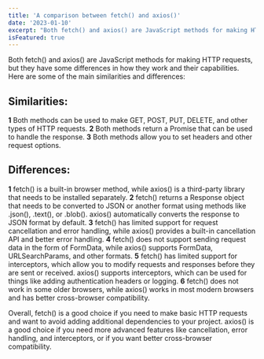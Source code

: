 ```yaml
---
title: 'A comparison between fetch() and axios()'
date: '2023-01-10'
excerpt: "Both fetch() and axios() are JavaScript methods for making HTTP requests, but they have some differences in how they work and their capabilities. "
isFeatured: true
---
```

Both fetch() and axios() are JavaScript methods for making HTTP requests, but they have some differences in how they work and their capabilities. Here are some of the main similarities and differences:

## Similarities:

**1** Both methods can be used to make GET, POST, PUT, DELETE, and other types of HTTP requests.
**2** Both methods return a Promise that can be used to handle the response.
**3** Both methods allow you to set headers and other request options.

## Differences:

**1** fetch() is a built-in browser method, while axios() is a third-party library that needs to be installed separately.
**2** fetch() returns a Response object that needs to be converted to JSON or another format using methods like .json(), .text(), or .blob(). axios() automatically converts the response to JSON format by default.
**3** fetch() has limited support for request cancellation and error handling, while axios() provides a built-in cancellation API and better error handling.
**4** fetch() does not support sending request data in the form of FormData, while axios() supports FormData, URLSearchParams, and other formats.
**5** fetch() has limited support for interceptors, which allow you to modify requests and responses before they are sent or received. axios() supports interceptors, which can be used for things like adding authentication headers or logging.
**6** fetch() does not work in some older browsers, while axios() works in most modern browsers and has better cross-browser compatibility.

Overall, fetch() is a good choice if you need to make basic HTTP requests and want to avoid adding additional dependencies to your project. axios() is a good choice if you need more advanced features like cancellation, error handling, and interceptors, or if you want better cross-browser compatibility.